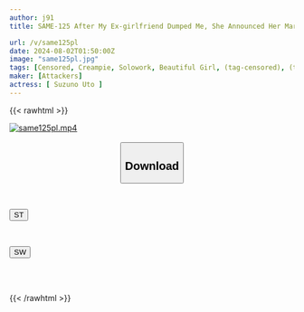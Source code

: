 ```yaml
---
author: j91
title: SAME-125 After My Ex-girlfriend Dumped Me, She Announced Her Marriage On Social Media. I Was Pissed Off Because She Looked So Happy, So I Decided To Get Revenge. Suzuno Uto

url: /v/same125pl
date: 2024-08-02T01:50:00Z
image: "same125pl.jpg"
tags: [Censored, Creampie, Solowork, Beautiful Girl, (tag-censored), (tag-censored), Cuckold	]
maker: [Attackers]
actress: [ Suzuno Uto ]
---
```



{{< rawhtml >}}

<div class="video" data-videoid="oAz4YD0BO8iJBQK">
    <a href="javascript:;">
        <img src="/v/same125pl/same125pl.jpg" width="WIDTH" height="HEIGHT" alt="same125pl.mp4" loading="lazy">
    </a>
</div>

<script type="text/javascript" src="https://j91.asia/asset/on-demand-st.js"></script>

<br>
  <link rel="stylesheet" href="https://j91.asia/asset/bs5.css">
  
  <center>
  <button class="btn btn-primary" type="button" data-bs-toggle="collapse" data-bs-target=".multi-collapse" aria-expanded="false" aria-controls="multiCollapseExample1 multiCollapseExample2"><h2>Download</h2></button></center>
</p>
<div class="row">
  <div class="col">
    <div class="collapse multi-collapse" id="multiCollapseExample1">
      <div class="card card-body">
	      	      <br>
<div class="buttons">  
<p><a href="/v/same125pl/st.html" target="_blank"><button class="btn-hover color-3"><i class="fa fa-download"></i> ST</button></a></p></div>
    </div>
  </div>
</div>
  <div class="col">
    <div class="collapse multi-collapse" id="multiCollapseExample2">
      <div class="card card-body">
	      <br>
<div class="buttons">
<p><a href="/v/same125pl/sw.html" target="_blank"><button class="btn-hover color-2"><i class="fa fa-download"></i> SW</button></a></p></div>
<br><br>
      </div>
    </div>
  </div>
</div>

{{< /rawhtml >}}